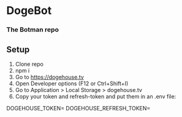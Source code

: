 # DogeBot
### The Botman repo


## Setup
1. Clone repo
1. npm i
1. Go to https://dogehouse.tv
1. Open Developer options (F12 or Ctrl+Shift+I)
1. Go to Application > Local Storage > dogehouse.tv
1. Copy your token and refresh-token and put them in an .env file:

DOGEHOUSE_TOKEN=<token>
DOGEHOUSE_REFRESH_TOKEN=<refresh-token>
